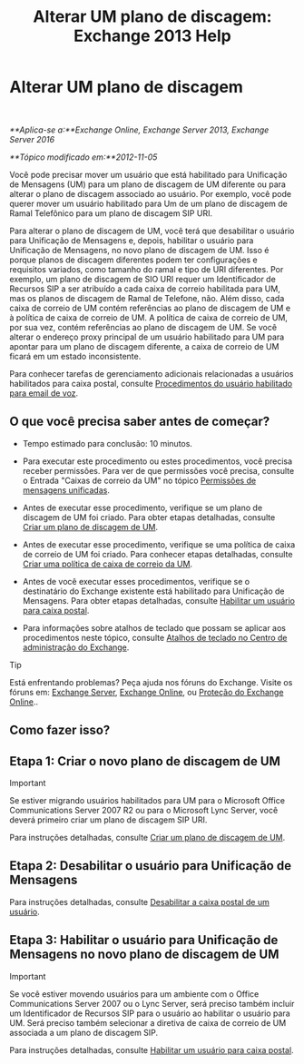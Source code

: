 ﻿---
title: 'Alterar UM plano de discagem: Exchange 2013 Help'
TOCTitle: Alterar UM plano de discagem
ms:assetid: 4a6b6b6f-c61c-44e8-91dd-c5d28835f441
ms:mtpsurl: https://technet.microsoft.com/pt-br/library/Ee633465(v=EXCHG.150)
ms:contentKeyID: 50485515
ms.date: 05/22/2018
mtps_version: v=EXCHG.150
ms.translationtype: MT
---

# Alterar UM plano de discagem

 

_**Aplica-se a:**Exchange Online, Exchange Server 2013, Exchange Server 2016_

_**Tópico modificado em:**2012-11-05_

Você pode precisar mover um usuário que está habilitado para Unificação de Mensagens (UM) para um plano de discagem de UM diferente ou para alterar o plano de discagem associado ao usuário. Por exemplo, você pode querer mover um usuário habilitado para Um de um plano de discagem de ‏Ramal Telefônico para um plano de discagem SIP URI.

Para alterar o plano de discagem de UM, você terá que desabilitar o usuário para Unificação de Mensagens e, depois, habilitar o usuário para Unificação de Mensagens, no novo plano de discagem de UM. Isso é porque planos de discagem diferentes podem ter configurações e requisitos variados, como tamanho do ramal e tipo de URI diferentes. Por exemplo, um plano de discagem de SIO URI requer um Identificador de Recursos SIP a ser atribuído a cada caixa de correio habilitada para UM, mas os planos de discagem de Ramal de Telefone, não. Além disso, cada caixa de correio de UM contém referências ao plano de discagem de UM e à política de caixa de correio de UM. A política de caixa de correio de UM, por sua vez, contém referências ao plano de discagem de UM. Se você alterar o endereço proxy principal de um usuário habilitado para UM para apontar para um plano de discagem diferente, a caixa de correio de UM ficará em um estado inconsistente.

Para conhecer tarefas de gerenciamento adicionais relacionadas a usuários habilitados para caixa postal, consulte [Procedimentos do usuário habilitado para email de voz](voice-mail-enabled-user-procedures-exchange-2013-help.md).

## O que você precisa saber antes de começar?

  - Tempo estimado para conclusão: 10 minutos.

  - Para executar este procedimento ou estes procedimentos, você precisa receber permissões. Para ver de que permissões você precisa, consulte o Entrada "Caixas de correio da UM" no tópico [Permissões de mensagens unificadas](unified-messaging-permissions-exchange-2013-help.md).

  - Antes de executar esse procedimento, verifique se um plano de discagem de UM foi criado. Para obter etapas detalhadas, consulte [Criar um plano de discagem de UM](create-a-um-dial-plan-exchange-2013-help.md).

  - Antes de executar esse procedimento, verifique se uma política de caixa de correio de UM foi criado. Para conhecer etapas detalhadas, consulte [Criar uma política de caixa de correio da UM](create-a-um-mailbox-policy-exchange-2013-help.md).

  - Antes de você executar esses procedimentos, verifique se o destinatário do Exchange existente está habilitado para Unificação de Mensagens. Para obter etapas detalhadas, consulte [Habilitar um usuário para caixa postal](enable-a-user-for-voice-mail-exchange-2013-help.md).

  - Para informações sobre atalhos de teclado que possam se aplicar aos procedimentos neste tópico, consulte [Atalhos de teclado no Centro de administração do Exchange](keyboard-shortcuts-in-the-exchange-admin-center-exchange-online-protection-help.md).


> [!TIP]
> Está enfrentando problemas? Peça ajuda nos fóruns do Exchange. Visite os fóruns em: <A href="https://go.microsoft.com/fwlink/p/?linkid=60612">Exchange Server</A>, <A href="https://go.microsoft.com/fwlink/p/?linkid=267542">Exchange Online</A>, ou <A href="https://go.microsoft.com/fwlink/p/?linkid=285351">Proteção do Exchange Online</A>..



## Como fazer isso?

## Etapa 1: Criar o novo plano de discagem de UM


> [!IMPORTANT]
> Se estiver migrando usuários habilitados para UM para o Microsoft Office Communications Server 2007 R2 ou para o Microsoft Lync Server, você deverá primeiro criar um plano de discagem SIP URI.



Para instruções detalhadas, consulte [Criar um plano de discagem de UM](create-a-um-dial-plan-exchange-2013-help.md).

## Etapa 2: Desabilitar o usuário para Unificação de Mensagens

Para instruções detalhadas, consulte [Desabilitar a caixa postal de um usuário](disable-voice-mail-for-a-user-exchange-2013-help.md).

## Etapa 3: Habilitar o usuário para Unificação de Mensagens no novo plano de discagem de UM


> [!IMPORTANT]
> Se você estiver movendo usuários para um ambiente com o Office Communications Server 2007 ou o Lync Server, será preciso também incluir um Identificador de Recursos SIP para o usuário ao habilitar o usuário para UM. Será preciso também selecionar a diretiva de caixa de correio de UM associada a um plano de discagem SIP.



Para instruções detalhadas, consulte [Habilitar um usuário para caixa postal](enable-a-user-for-voice-mail-exchange-2013-help.md).

